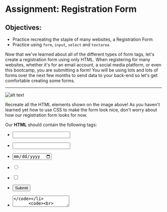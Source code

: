 <h1>Assignment: Registration Form</h1>

<h2>Objectives:</h2>
<ul>
  <li>Practice recreating the staple of many websites, a Registration Form</li>
  <li>Practice using <code>form</code>, <code>input</code>, <code>select</code> and <code>textarea</code></li>
</ul>
<p>
Now that we've learned about all of the different types of form tags, let's create a registration form using only HTML. When registering for many websites, whether it's for an email account, a social media platform, or even this bootcamp, you are submitting a form! You will be using lots and lots of forms over the next few months to send data to your back-end so let's get comfortable creating some forms.
</p>

<hr>

![alt text](https://github.com/alirabah93/Coding-Dojo/blob/master/WEB-FUNDAMENTALS/Week1/Day1/Registration-From/wireframe.jpg?raw=true)

<p>
Recreate all the HTML elements shown on the image above! As you haven't learned yet how to use CSS to make the form look nice, don't worry about how our registration form looks for now.
</p>
<p>Our <strong>HTML</strong> should contain the following tags:</p>

<ul>
  <li><code><input type="text"></code></li>
  <code><br></code>
  <li><code><input type="password"></code></li>
    <code><br></code>
  <li><code><input type="date"></code></li>
    <code><br></code>
  <li><code><input type="radio"></code></li>
    <code><br></code>
  <li><code><input type="checkbox"></code></li>
    <code><br></code>
  <li><code><input type="submit"></code></li>
    <code><br></code>
  <li><code><textarea></code></li>
      <code><br></code>
  <li><code><select></code></li>
      <code><br></code>
</ul>
<hr>
<p>
We'll get to use forms in one way or another in many later assignments during the bootcamp so don't feel the need to memorize all of the different form tags and attributes today. We can always come back to this chapter for reference!
</p>
<p>
  <strong>Important:</strong> don't worry too much about making the form look identical to the image. We will be learning about how exactly to do that tomorrow. For today, it's good enough that the form has all the inputs it needs.
</p>

